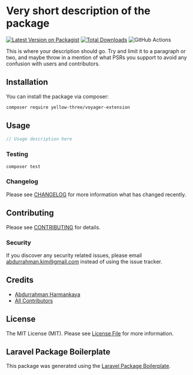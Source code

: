 # Very short description of the package

[![Latest Version on Packagist](https://img.shields.io/packagist/v/yellow-three/voyager-extension.svg?style=flat-square)](https://packagist.org/packages/yellow-three/voyager-extension)
[![Total Downloads](https://img.shields.io/packagist/dt/yellow-three/voyager-extension.svg?style=flat-square)](https://packagist.org/packages/yellow-three/voyager-extension)
![GitHub Actions](https://github.com/yellow-three/voyager-extension/actions/workflows/main.yml/badge.svg)

This is where your description should go. Try and limit it to a paragraph or two, and maybe throw in a mention of what PSRs you support to avoid any confusion with users and contributors.

## Installation

You can install the package via composer:

```bash
composer require yellow-three/voyager-extension
```

## Usage

```php
// Usage description here
```

### Testing

```bash
composer test
```

### Changelog

Please see [CHANGELOG](CHANGELOG.md) for more information what has changed recently.

## Contributing

Please see [CONTRIBUTING](CONTRIBUTING.md) for details.

### Security

If you discover any security related issues, please email abdurrahman.kim@gmail.com instead of using the issue tracker.

## Credits

-   [Abdurrahman Harmankaya](https://github.com/yellow-three)
-   [All Contributors](../../contributors)

## License

The MIT License (MIT). Please see [License File](LICENSE.md) for more information.

## Laravel Package Boilerplate

This package was generated using the [Laravel Package Boilerplate](https://laravelpackageboilerplate.com).
